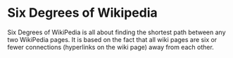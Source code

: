 # Six Degrees of Wikipedia

Six Degrees of WikiPedia is all about finding the shortest path between any two WikiPedia pages. It is based on the fact that all wiki pages are six or fewer connections (hyperlinks on the wiki page) away from each other.
